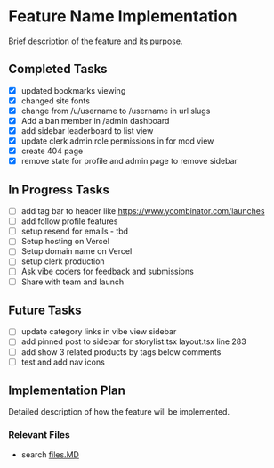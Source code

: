 # Feature Name Implementation

Brief description of the feature and its purpose.

## Completed Tasks

- [x] updated bookmarks viewing
- [x] changed site fonts
- [x] change from /u/username to /username in url slugs
- [x] Add a ban member in /admin dashboard
- [x] add sidebar leaderboard to list view
- [x] update clerk admin role permissions in for mod view
- [x] create 404 page
- [x] remove state for profile and admin page to remove sidebar

## In Progress Tasks

- [ ] add tag bar to header like https://www.ycombinator.com/launches
- [ ] add follow profile features
- [ ] setup resend for emails - tbd
- [ ] Setup hosting on Vercel
- [ ] Setup domain name on Vercel
- [ ] setup clerk production
- [ ] Ask vibe coders for feedback and submissions
- [ ] Share with team and launch

## Future Tasks

- [ ] update category links in vibe view sidebar
- [ ] add pinned post to sidebar for storylist.tsx layout.tsx line 283
- [ ] add show 3 related products by tags below comments
- [ ] test and add nav icons

## Implementation Plan

Detailed description of how the feature will be implemented.

### Relevant Files

- search [files.MD](files.MD)
